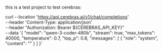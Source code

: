 this is a test project to test cerebras:


curl --location 'https://api.cerebras.ai/v1/chat/completions' \
--header 'Content-Type: application/json' \
--header "Authorization: Bearer ${CEREBRAS_API_KEY}" \
--data '{
  "model": "qwen-3-coder-480b",
  "stream": true,
  "max_tokens": 40000,
  "temperature": 0.7,
  "top_p": 0.8,
  "messages": [
    {
      "role": "system",
      "content": ""
    }
  ]
}'